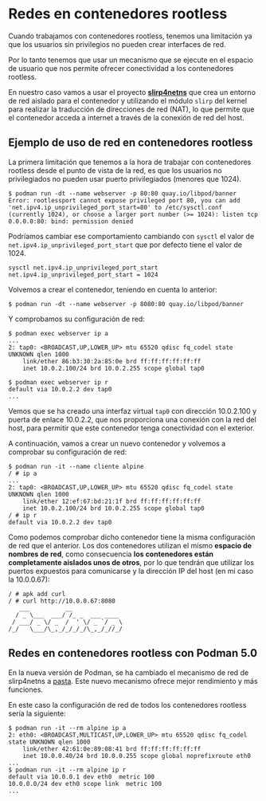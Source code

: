 # Redes en contenedores rootless

Cuando trabajamos con contenedores rootless, tenemos una limitación ya que los usuarios sin privilegios no pueden crear interfaces de red.

Por lo tanto tenemos que usar un mecanismo que se ejecute en el espacio de usuario que nos permite ofrecer conectividad a los contenedores rootless. 

En nuestro caso vamos a usar el proyecto [**slirp4netns**](https://github.com/rootless-containers/slirp4netns) que crea un entorno de red aislado para el contenedor y utilizando el módulo `slirp` del kernel para realizar la traducción de direcciones de red (NAT), lo que permite que el contenedor acceda a internet a través de la conexión de red del host.

## Ejemplo de uso de red en contenedores rootless

La primera limitación que tenemos a la hora de trabajar con contenedores rootless desde el punto de vista de la red, es que los usuarios no privilegiados no pueden usar puerto privilegiados (menores que 1024). 

```
$ podman run -dt --name webserver -p 80:80 quay.io/libpod/banner
Error: rootlessport cannot expose privileged port 80, you can add 'net.ipv4.ip_unprivileged_port_start=80' to /etc/sysctl.conf (currently 1024), or choose a larger port number (>= 1024): listen tcp 0.0.0.0:80: bind: permission denied
```

Podríamos cambiar ese comportamiento cambiando con `sysctl` el valor de `net.ipv4.ip_unprivileged_port_start` que por defecto tiene el valor de 1024.

```
sysctl net.ipv4.ip_unprivileged_port_start
net.ipv4.ip_unprivileged_port_start = 1024
```

Volvemos a crear el contenedor, teniendo en cuenta lo anterior:

```
$ podman run -dt --name webserver -p 8080:80 quay.io/libpod/banner
```

Y comprobamos su configuración de red:

```
$ podman exec webserver ip a
...
2: tap0: <BROADCAST,UP,LOWER_UP> mtu 65520 qdisc fq_codel state UNKNOWN qlen 1000
    link/ether 86:b3:30:2a:85:0e brd ff:ff:ff:ff:ff:ff
    inet 10.0.2.100/24 brd 10.0.2.255 scope global tap0

$ podman exec webserver ip r
default via 10.0.2.2 dev tap0 
...
```
Vemos que se ha creado una interfaz virtual `tap0` con dirección 10.0.2.100 y puerta de enlace 10.0.2.2, que nos proporciona una conexión con la red del host, para permitir que este contenedor tenga conectividad con el exterior.

A continuación, vamos a crear un nuevo contenedor y volvemos a comprobar su configuración de red:

```
$ podman run -it --name cliente alpine
/ # ip a
...
2: tap0: <BROADCAST,UP,LOWER_UP> mtu 65520 qdisc fq_codel state UNKNOWN qlen 1000
    link/ether 12:ef:67:bd:21:1f brd ff:ff:ff:ff:ff:ff
    inet 10.0.2.100/24 brd 10.0.2.255 scope global tap0
/ # ip r
default via 10.0.2.2 dev tap0 
```

Como podemos comprobar dicho contenedor tiene la misma configuración de red que el anterior. Los dos contenedores utilizan el mismo **espacio de nombres de red**, como consecuencia **los contenedores están completamente aislados unos de otros**, por lo que tendrán que utilizar los puertos expuestos para comunicarse y la dirección IP del host (en mi caso la 10.0.0.67):

```
/ # apk add curl
/ # curl http://10.0.0.67:8080
   ___          __              
  / _ \___  ___/ /_ _  ___ ____ 
 / ___/ _ \/ _  /  ' \/ _ `/ _ \
/_/   \___/\_,_/_/_/_/\_,_/_//_/
```

## Redes en contenedores rootless con Podman 5.0

En la nueva versión de Podman, se ha cambiado el mecanismo de red de slirp4netns a [pasta](https://passt.top/passt/about/#pasta-pack-a-subtle-tap-abstraction). Este nuevo mecanismo ofrece mejor rendimiento y más funciones.

En este caso la configuración de red de todos los contenedores rootless sería la siguiente:

```
$ podman run -it --rm alpine ip a
2: eth0: <BROADCAST,MULTICAST,UP,LOWER_UP> mtu 65520 qdisc fq_codel state UNKNOWN qlen 1000
    link/ether 42:61:0e:89:08:41 brd ff:ff:ff:ff:ff:ff
    inet 10.0.0.40/24 brd 10.0.0.255 scope global noprefixroute eth0
...
$ podman run -it --rm alpine ip r
default via 10.0.0.1 dev eth0  metric 100 
10.0.0.0/24 dev eth0 scope link  metric 100 
...
```



